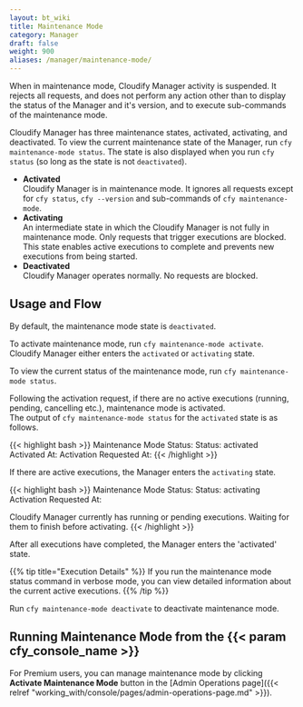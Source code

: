```yaml
---
layout: bt_wiki
title: Maintenance Mode
category: Manager
draft: false
weight: 900
aliases: /manager/maintenance-mode/
---
```


When in maintenance mode, Cloudify Manager activity is suspended. It rejects all requests, and does not perform any action other than to display the status of the Manager and it's version, and to execute sub-commands of the maintenance mode.

Cloudify Manager has three maintenance states, activated, activating, and deactivated. To view the current maintenance state of the Manager, run `cfy maintenance-mode status`. The state is also displayed when you run `cfy status` (so long as the state is not `deactivated`).

* **Activated**   
   Cloudify Manager is in maintenance mode. It ignores all requests except for `cfy status`, `cfy --version` and sub-commands of `cfy maintenance-mode`.
* **Activating**   
   An intermediate state in which the Cloudify Manager is not fully in maintenance mode. Only requests that trigger executions are blocked. This state enables active executions to complete and prevents new executions from being started.
* **Deactivated**   
   Cloudify Manager operates normally. No requests are blocked.

## Usage and Flow
By default, the maintenance mode state is `deactivated`.

To activate maintenance mode, run `cfy maintenance-mode activate`. Cloudify Manager either enters the `activated` or `activating` state.

To view the current status of the maintenance mode, run `cfy maintenance-mode status`.

Following the activation request, if there are no active executions (running, pending, cancelling etc.), maintenance mode is activated.<br>
The output of `cfy maintenance-mode status` for the `activated` state is as follows.

{{< highlight  bash  >}}
Maintenance Mode Status:
	Status:	activated
	Activated At: <time of activation>
	Activation Requested At: <time of activation request>
{{< /highlight >}}

If there are active executions, the Manager enters the `activating` state.

{{< highlight  bash  >}}
Maintenance Mode Status:
	Status:	activating
	Activation Requested At: <time of activation request>

Cloudify Manager currently has <number of active executions> running or pending executions. Waiting for them to finish before activating.
{{< /highlight >}}

After all executions have completed, the Manager enters the 'activated' state.

{{% tip title="Execution Details" %}}
If you run the maintenance mode status command in verbose mode, you can view detailed information about the current active executions.
{{% /tip %}}

Run `cfy maintenance-mode deactivate` to deactivate maintenance mode.


## Running Maintenance Mode from the {{< param cfy_console_name >}}

For Premium users, you can manage maintenance mode by clicking **Activate Maintenance Mode** button in the [Admin Operations page]({{< relref "working_with/console/pages/admin-operations-page.md" >}}).
